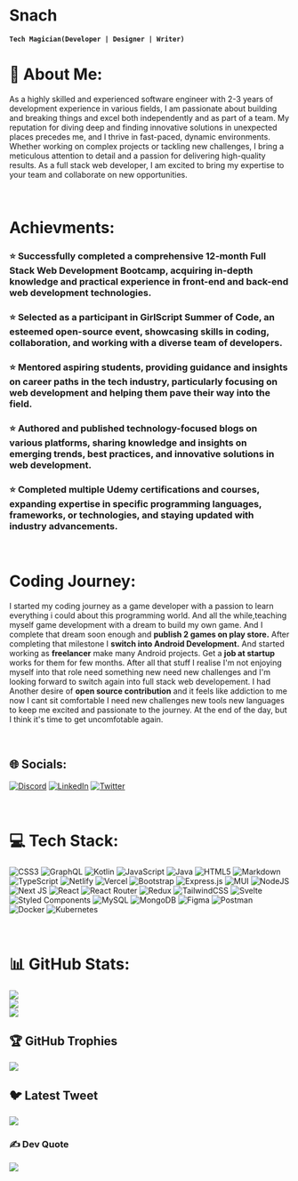 # Snach

**`Tech Magician(Developer | Designer | Writer)`**

# 💫 About Me:

As a highly skilled and experienced software engineer with 2-3 years of development experience in various fields, I am passionate about building and breaking things and excel both independently and as part of a team. My reputation for diving deep and finding innovative solutions in unexpected places precedes me, and I thrive in fast-paced, dynamic environments. Whether working on complex projects or tackling new challenges, I bring a meticulous attention to detail and a passion for delivering high-quality results. As a full stack web developer, I am excited to bring my expertise to your team and collaborate on new opportunities.

<br/>

# Achievments:

### ⭐ Successfully completed a comprehensive 12-month Full Stack Web Development Bootcamp, acquiring in-depth knowledge and practical experience in front-end and back-end web development technologies.

### ⭐ Selected as a participant in GirlScript Summer of Code, an esteemed open-source event, showcasing skills in coding, collaboration, and working with a diverse team of developers.

### ⭐ Mentored aspiring students, providing guidance and insights on career paths in the tech industry, particularly focusing on web development and helping them pave their way into the field.

### ⭐ Authored and published technology-focused blogs on various platforms, sharing knowledge and insights on emerging trends, best practices, and innovative solutions in web development.

### ⭐ Completed multiple Udemy certifications and courses, expanding expertise in specific programming languages, frameworks, or technologies, and staying updated with industry advancements.

<br>

# Coding Journey:

I started my coding journey as a game developer with a passion to learn everything i could about this programming world. And all the while,teaching myself game development with a dream to build my own game. And I complete that dream soon enough and **publish 2 games on play store.** After completing that milestone I **switch into Android Development.** And started working as **freelancer** make many Android projects. Get a **job at startup** works for them for few months. After all that stuff I realise I'm not enjoying myself into that role need something new need new challenges and I'm looking forward to switch again into full stack web developement.
I had Another desire of **open source contribution** and it feels like addiction to me now I cant sit comfortable I need new challenges new tools new languages to keep me excited and passionate to the journey. At the end of the day, but I think it's time to get uncomfotable again.

<br>

## 🌐 Socials:

[![Discord](https://img.shields.io/badge/Discord-%237289DA.svg?logo=discord&logoColor=white)](https://discord.gg/Nachi#7384) [![LinkedIn](https://img.shields.io/badge/LinkedIn-%230077B5.svg?logo=linkedin&logoColor=white)](https://linkedin.com/in/https://www.linkedin.com/in/nachiket-gomkale-a95940147/) [![Twitter](https://img.shields.io/badge/Twitter-%231DA1F2.svg?logo=Twitter&logoColor=white)](https://twitter.com/https://twitter.com/NachiketGomkal1)

<br>

# 💻 Tech Stack:

![CSS3](https://img.shields.io/badge/css3-%231572B6.svg?style=plastic&logo=css3&logoColor=white) ![GraphQL](https://img.shields.io/badge/-GraphQL-E10098?style=plastic&logo=graphql&logoColor=white) ![Kotlin](https://img.shields.io/badge/kotlin-%230095D5.svg?style=plastic&logo=kotlin&logoColor=white) ![JavaScript](https://img.shields.io/badge/javascript-%23323330.svg?style=plastic&logo=javascript&logoColor=%23F7DF1E) ![Java](https://img.shields.io/badge/java-%23ED8B00.svg?style=plastic&logo=java&logoColor=white) ![HTML5](https://img.shields.io/badge/html5-%23E34F26.svg?style=plastic&logo=html5&logoColor=white) ![Markdown](https://img.shields.io/badge/markdown-%23000000.svg?style=plastic&logo=markdown&logoColor=white) ![TypeScript](https://img.shields.io/badge/typescript-%23007ACC.svg?style=plastic&logo=typescript&logoColor=white) ![Netlify](https://img.shields.io/badge/netlify-%23000000.svg?style=plastic&logo=netlify&logoColor=#00C7B7) ![Vercel](https://img.shields.io/badge/vercel-%23000000.svg?style=plastic&logo=vercel&logoColor=white) ![Bootstrap](https://img.shields.io/badge/bootstrap-%23563D7C.svg?style=plastic&logo=bootstrap&logoColor=white) ![Express.js](https://img.shields.io/badge/express.js-%23404d59.svg?style=plastic&logo=express&logoColor=%2361DAFB) ![MUI](https://img.shields.io/badge/MUI-%230081CB.svg?style=plastic&logo=material-ui&logoColor=white) ![NodeJS](https://img.shields.io/badge/node.js-6DA55F?style=plastic&logo=node.js&logoColor=white) ![Next JS](https://img.shields.io/badge/Next-black?style=plastic&logo=next.js&logoColor=white) ![React](https://img.shields.io/badge/react-%2320232a.svg?style=plastic&logo=react&logoColor=%2361DAFB) ![React Router](https://img.shields.io/badge/React_Router-CA4245?style=plastic&logo=react-router&logoColor=white) ![Redux](https://img.shields.io/badge/redux-%23593d88.svg?style=plastic&logo=redux&logoColor=white) ![TailwindCSS](https://img.shields.io/badge/tailwindcss-%2338B2AC.svg?style=plastic&logo=tailwind-css&logoColor=white) ![Svelte](https://img.shields.io/badge/svelte-%23f1413d.svg?style=plastic&logo=svelte&logoColor=white) ![Styled Components](https://img.shields.io/badge/styled--components-DB7093?style=plastic&logo=styled-components&logoColor=white) ![MySQL](https://img.shields.io/badge/mysql-%2300f.svg?style=plastic&logo=mysql&logoColor=white) ![MongoDB](https://img.shields.io/badge/MongoDB-%234ea94b.svg?style=plastic&logo=mongodb&logoColor=white) ![Figma](https://img.shields.io/badge/figma-%23F24E1E.svg?style=plastic&logo=figma&logoColor=white) ![Postman](https://img.shields.io/badge/Postman-FF6C37?style=plastic&logo=postman&logoColor=white) ![Docker](https://img.shields.io/badge/docker-%230db7ed.svg?style=plastic&logo=docker&logoColor=white) ![Kubernetes](https://img.shields.io/badge/kubernetes-%23326ce5.svg?style=plastic&logo=kubernetes&logoColor=white)

<br>

# 📊 GitHub Stats:

![](https://github-readme-stats.vercel.app/api?username=Snach13&theme=dracula&hide_border=true&include_all_commits=true&count_private=true)<br/>
![](https://github-readme-streak-stats.herokuapp.com/?user=Snach13&theme=dracula&hide_border=true)<br/>
![](https://github-readme-stats.vercel.app/api/top-langs/?username=Snach13&theme=dracula&hide_border=true&include_all_commits=true&count_private=true&layout=compact)

## 🏆 GitHub Trophies

![](https://github-profile-trophy.vercel.app/?username=Snach13&theme=onedark&no-frame=false&no-bg=true&margin-w=4)

## 🐦 Latest Tweet

[![](https://gtce.itsvg.in/api?username=https://twitter.com/NachiketGomkal1)](https://github.com/VishwaGauravIn/github-twitter-card-embed)

### ✍️ Dev Quote

![](https://quotes-github-readme.vercel.app/api?type=horizontal&theme=tokyonight)
